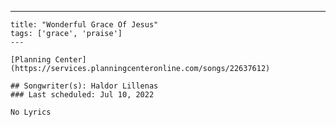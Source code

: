 ---
    title: "Wonderful Grace Of Jesus"
    tags: ['grace', 'praise']
    ---

    [Planning Center](https://services.planningcenteronline.com/songs/22637612)

    ## Songwriter(s): Haldor Lillenas
    ### Last scheduled: Jul 10, 2022          

    No Lyrics
    